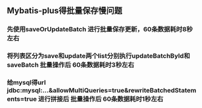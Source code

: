## Mybatis-plus得批量保存慢问题

### 先使用saveOrUpdateBatch 进行批量保存更新，60条数据耗时8秒左右

### 将列表区分为save和update两个list分别执行updateBatchById和saveBatch 批量操作后 60条数据耗时3秒左右

### 给mysql得url  jdbc:mysql:...&allowMultiQueries=true&rewriteBatchedStatements=true 进行拼接后 批量操作后 60条数据耗时1秒左右